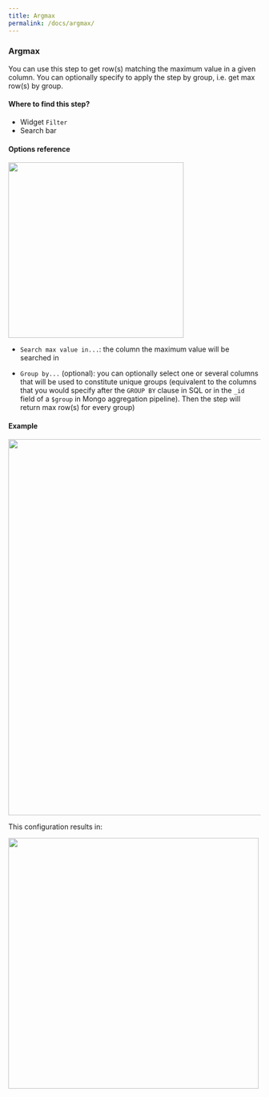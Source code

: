 ```yaml
---
title: Argmax
permalink: /docs/argmax/
---
```


### Argmax

You can use this step to get row(s) matching the maximum value in a given
column. You can optionally specify to apply the step by group, i.e. get max
row(s) by group.

#### Where to find this step?

- Widget `Filter`
- Search bar

#### Options reference

<img src="/img/docs/user-interface/argmax_step_form.jpg" width="350" />

- `Search max value in...`: the column the maximum value will be searched in

- `Group by...` (optional): you can optionally select one or several columns
  that will be used to constitute unique groups (equivalent to the columns that
  you would specify after the `GROUP BY` clause in SQL or in the `_id` field of
  a `$group` in Mongo aggregation pipeline). Then the step will return max
  row(s) for every group)

#### Example

<img src="/img/docs/user-interface/argmax_example_conf.jpg" width="750" />

This configuration results in:

<img src="/img/docs/user-interface/argmax_example_result.jpg" width="500" />
